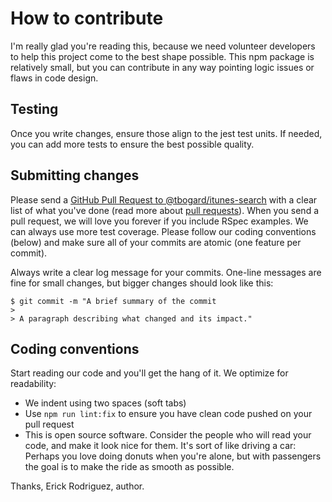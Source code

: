 # How to contribute

I'm really glad you're reading this, because we need volunteer developers to help this project come to the best shape possible. This npm package is relatively small, but you can contribute in any way pointing logic issues or flaws in code design.

## Testing

Once you write changes, ensure those align to the jest test units. If needed, you can add more tests to ensure the best possible quality.

## Submitting changes

Please send a [GitHub Pull Request to @tbogard/itunes-search](https://github.com/tbogard/itunes-search/pull/new/master) with a clear list of what you've done (read more about [pull requests](http://help.github.com/pull-requests/)). When you send a pull request, we will love you forever if you include RSpec examples. We can always use more test coverage. Please follow our coding conventions (below) and make sure all of your commits are atomic (one feature per commit).

Always write a clear log message for your commits. One-line messages are fine for small changes, but bigger changes should look like this:

    $ git commit -m "A brief summary of the commit
    > 
    > A paragraph describing what changed and its impact."

## Coding conventions

Start reading our code and you'll get the hang of it. We optimize for readability:

  * We indent using two spaces (soft tabs)
  * Use `npm run lint:fix` to ensure you have clean code pushed on your pull request
  * This is open source software. Consider the people who will read your code, and make it look nice for them. It's sort of like driving a car: Perhaps you love doing donuts when you're alone, but with passengers the goal is to make the ride as smooth as possible.

Thanks,
Erick Rodriguez, author.
